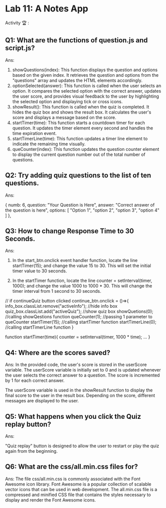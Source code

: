 # Lab 11: A Notes App

Activity 🏆 :
## Q1: What are the functions of question.js and script.js?
Ans:

1. showQuestions(index): This function displays the question and options based on the given index. It retrieves the question and options from the "questions" array and updates the HTML elements accordingly.
2. optionSelected(answer): This function is called when the user selects an option. It compares the selected option with the correct answer, updates the user score, and provides visual feedback to the user by highlighting the selected option and displaying tick or cross icons.
3. showResult(): This function is called when the quiz is completed. It hides the quiz box and shows the result box. It calculates the user's score and displays a message based on the score.
4. startTimer(time): This function starts a countdown timer for each question. It updates the timer element every second and handles the time expiration event.
5. startTimerLine(time): This function updates a timer line element to indicate the remaining time visually.
6. queCounter(index): This function updates the question counter element to display the current question number out of the total number of questions.

## Q2: Try adding quiz questions to the list of ten questions.
Ans:

{
numb: 6,
    question: "Your Question is Here",
    answer: "Correct answer of the question is here",
    options: [
      "Option 1",
      "option 2",
      "option 3",
      "option 4"
    ]
},

## Q3: How to change Response Time to 30 Seconds.
Ans:

1. In the start_btn.onclick event handler function, locate the line startTimer(15); and change the value 15 to 30. This will set the initial timer value to 30 seconds.

2. In the startTimer function, locate the line counter = setInterval(timer, 1000); and change the value 1000 to 1000 * 30. This will change the timer interval from 1 second to 30 seconds.

// if continueQuiz button clicked
continue_btn.onclick = ()=>{
    info_box.classList.remove("activeInfo"); //hide info box
    quiz_box.classList.add("activeQuiz"); //show quiz box
    showQuetions(0); //calling showQestions function
    queCounter(1); //passing 1 parameter to queCounter
    startTimer(15); //calling startTimer function
    startTimerLine(0); //calling startTimerLine function
}

function startTimer(time){
    counter = setInterval(timer, 1000 * time);
... }

## Q4: Where are the scores saved?
Ans:
In the provided code, the user's score is stored in the userScore variable. The userScore variable is initially set to 0 and is updated whenever the user selects the correct answer to a question. The score is incremented by 1 for each correct answer.

The userScore variable is used in the showResult function to display the final score to the user in the result box. Depending on the score, different messages are displayed to the user.
   
## Q5: What happens when you click the Quiz replay button?
Ans:

"Quiz replay" button is designed to allow the user to restart or play the quiz again from the beginning. 

## Q6: What are the css/all.min.css files for?
Ans:
The file css/all.min.css is commonly associated with the Font Awesome icon library. Font Awesome is a popular collection of scalable vector icons that can be used in web development. The all.min.css file is a compressed and minified CSS file that contains the styles necessary to display and render the Font Awesome icons.

<!--
            JavaScript adv: Lab 11
            Group:
            1. Name: SITI DZIN NORSYAFIKA BINTI MOHD ISA, Matrix No: SX220330ECJHS04, Github ID: dzinsyafika97
            2. Name: MOHAMED HARIS BIN MOHAMED MAZLAN, Matrix No: SX221954ECJHF04, Github ID: harismazlan
            3. Name: EL INSYIRAAH FATHIN BINTI AMIRUDDIN, Matrix No: SX22034ECJHS04, Github ID: elleamyr
            4. Name: MUHAMMAD FAIZ FITRI BIN MOHD NOH, Matrix No: SX220354ECJHS04, Github ID: AshuraRin
-->